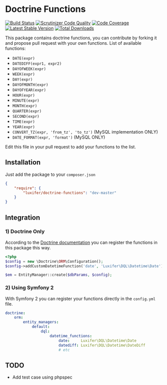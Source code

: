 Doctrine Functions
==================

[![Build Status](http://drone.luxiferapp.com/github.com/luxifer/doctrine-functions/status.svg?branch=master)](http://drone.luxiferapp.com/github.com/luxifer/doctrine-functions) [![Scrutinizer Code Quality](https://scrutinizer-ci.com/g/luxifer/doctrine-functions/badges/quality-score.png?s=32406f6c6df4378a2f352bd062707d3c7a0216ea)](https://scrutinizer-ci.com/g/luxifer/doctrine-functions/) [![Code Coverage](https://scrutinizer-ci.com/g/luxifer/doctrine-functions/badges/coverage.png?s=6701d974c062e2c98ec2a556ba8ba4db76667e68)](https://scrutinizer-ci.com/g/luxifer/doctrine-functions/) [![Latest Stable Version](https://poser.pugx.org/luxifer/doctrine-functions/v/stable.png)](https://packagist.org/packages/luxifer/doctrine-functions) [![Total Downloads](https://poser.pugx.org/luxifer/doctrine-functions/downloads.png)](https://packagist.org/packages/luxifer/doctrine-functions)

This package contains doctrine functions, you can contribute by forking it and propose pull request with your own functions.
List of available functions:

* `DATE(expr)`
* `DATEDIFF(expr1, expr2)`
* `DAYOFWEEK(expr)`
* `WEEK(expr)`
* `DAY(expr)`
* `DAYOFMONTH(expr)`
* `DAYOFYEAR(expr)`
* `HOUR(expr)`
* `MINUTE(expr)`
* `MONTH(expr)`
* `QUARTER(expr)`
* `SECOND(expr)`
* `TIME(expr)`
* `YEAR(expr)`
* `CONVERT_TZ(expr, 'from_tz', 'to_tz')` (MySQL implementation ONLY)
* `DATE_FORMAT(expr, 'format')` (MySQL ONLY)

Edit this file in your pull request to add your functions to the list.

Installation
------------

Just add the package to your `composer.json`

```json
{
    "require": {
        "luxifer/doctrine-functions": "dev-master"
    }
}
```

Integration
-----------

### 1) Doctrine Only

According to the [Doctrine documentation](http://docs.doctrine-project.org/en/2.0.x/cookbook/dql-user-defined-functions.html "Doctrine documentation") you can register the functions in this package this way.

```php
<?php
$config = new \Doctrine\ORM\Configuration();
$config->addCustomDatetimeFunction('date', 'Luxifer\DQL\Datetime\Date');

$em = EntityManager::create($dbParams, $config);
```

### 2) Using Symfony 2

With Symfony 2 you can register your functions directly in the `config.yml` file.

```yaml
doctrine:
    orm:
        entity_managers:
            default:
                dql:
                    datetime_functions:
                        date:     Luxifer\DQL\Datetime\Date
                        datediff: Luxifer\DQL\Datetime\DateDiff
                        # etc
```

TODO
----

* Add test case using phpspec
